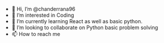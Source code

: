 - 👋 Hi, I’m @chanderrana96
- 👀 I’m interested in Coding
- 🌱 I’m currently learning React as well as basic python.
- 💞️ I’m looking to collaborate on Python basic problem solving
- 📫 How to reach me 

<!---
chanderrana96/chanderrana96 is a ✨ special ✨ repository because its `README.md` (this file) appears on your GitHub profile.
You can click the Preview link to take a look at your changes.
--->

